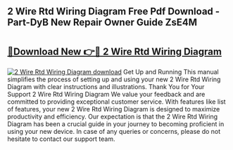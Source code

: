 ## 2 Wire Rtd Wiring Diagram Free Pdf Download - Part-DyB New Repair Owner Guide ZsE4M

# <h2><a href="http://dfigq0.blite.top/?on=2+Wire+Rtd+Wiring+Diagram">🔗Download New 👉🔴 2 Wire Rtd Wiring Diagram</a></h2>

[![2 Wire Rtd Wiring Diagram download](https://i.imgur.com/lujVjoI.png)](http://dfigq0.blite.top/?on=2+Wire+Rtd+Wiring+Diagram)
Get Up and Running This manual simplifies the process of setting up and using your new 2 Wire Rtd Wiring Diagram with clear instructions and illustrations. Thank You for Your Support 2 Wire Rtd Wiring Diagram We value your feedback and are committed to providing exceptional customer service. With features like list of features, your new 2 Wire Rtd Wiring Diagram is designed to maximize productivity and efficiency. Our expectation is that the 2 Wire Rtd Wiring Diagram has been a crucial guide in your journey to becoming proficient in using your new device. In case of any queries or concerns, please do not hesitate to contact our support team.
